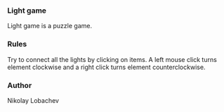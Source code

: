 ### Light game

Light game is a puzzle game.

### Rules

Try to connect all the lights by clicking on items. A left mouse click turns element clockwise and a right click turns element counterclockwise.

### Author

Nikolay Lobachev
